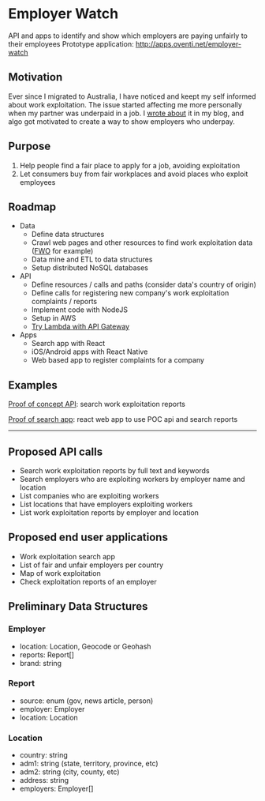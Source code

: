 # Employer Watch
API and apps to identify and show which employers are paying unfairly to their employees 
Prototype application: http://apps.oventi.net/employer-watch 

## Motivation
Ever since I migrated to Australia, I have noticed and keept my self informed about work exploitation. The issue started affecting me more personally when my partner was underpaid in a job. I [wrote about](http://15hoursahead.com/worker-exploitation-in-australia/) it in my blog, and algo got motivated to create a way to show employers who underpay.

## Purpose
1. Help people find a fair place to apply for a job, avoiding exploitation
2. Let consumers buy from fair workplaces and avoid places who exploit employees

## Roadmap
* Data
  * Define data structures
  * Crawl web pages and other resources to find work exploitation data ([FWO](https://www.fairwork.gov.au/about-us/news-and-media-releases) for example)
  * Data mine and ETL to data structures
  * Setup distributed NoSQL databases
* API
  * Define resources / calls and paths (consider data's country of origin)
  * Define calls for registering new company's work exploitation complaints / reports
  * Implement code with NodeJS
  * Setup in AWS
  * [Try Lambda with API Gateway](http://docs.aws.amazon.com/apigateway/latest/developerguide/getting-started.html)
* Apps
  * Search app with React
  * iOS/Android apps with React Native
  * Web based app to register complaints for a company

## Examples

[Proof of concept API](./api): search work exploitation reports

[Proof of search app](./apps/search): react web app to use POC api and search reports

----

## Proposed API calls
- Search work exploitation reports by full text and keywords
- Search employers who are exploiting workers by employer name and location
- List companies who are exploiting workers
- List locations that have employers exploiting workers
- List work exploitation reports by employer and location

## Proposed end user applications
- Work exploitation search app
- List of fair and unfair employers per country
- Map of work exploitation
- Check exploitation reports of an employer

## Preliminary Data Structures

### Employer
- location: Location, Geocode or Geohash
- reports: Report[]
- brand: string

### Report
- source: enum (gov, news article, person)
- employer: Employer
- location: Location

### Location
- country: string
- adm1: string (state, territory, province, etc)
- adm2: string (city, county, etc)
- address: string
- employers: Employer[]
